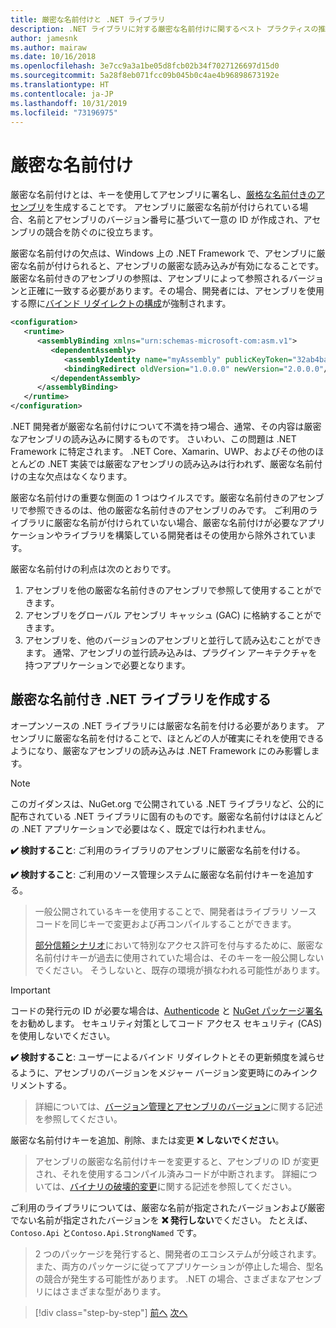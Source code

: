 ```yaml
---
title: 厳密な名前付けと .NET ライブラリ
description: .NET ライブラリに対する厳密な名前付けに関するベスト プラクティスの推奨事項。
author: jamesnk
ms.author: mairaw
ms.date: 10/16/2018
ms.openlocfilehash: 3e7cc9a3a1be05d8fcb02b34f7027126697d15d0
ms.sourcegitcommit: 5a28f8eb071fcc09b045b0c4ae4b96898673192e
ms.translationtype: HT
ms.contentlocale: ja-JP
ms.lasthandoff: 10/31/2019
ms.locfileid: "73196975"
---
```

# <a name="strong-naming"></a>厳密な名前付け

厳密な名前付けとは、キーを使用してアセンブリに署名し、[厳格な名前付きのアセンブリ](../assembly/strong-named.md)を生成することです。 アセンブリに厳密な名前が付けられている場合、名前とアセンブリのバージョン番号に基づいて一意の ID が作成され、アセンブリの競合を防ぐのに役立ちます。

厳密な名前付けの欠点は、Windows 上の .NET Framework で、アセンブリに厳密な名前が付けられると、アセンブリの厳密な読み込みが有効になることです。 厳密な名前付きのアセンブリの参照は、アセンブリによって参照されるバージョンと正確に一致する必要があります。その場合、開発者には、アセンブリを使用する際に[バインド リダイレクトの構成](../../framework/configure-apps/redirect-assembly-versions.md)が強制されます。

```xml
<configuration>
   <runtime>
      <assemblyBinding xmlns="urn:schemas-microsoft-com:asm.v1">
         <dependentAssembly>
            <assemblyIdentity name="myAssembly" publicKeyToken="32ab4ba45e0a69a1" culture="neutral" />
            <bindingRedirect oldVersion="1.0.0.0" newVersion="2.0.0.0"/>
         </dependentAssembly>
      </assemblyBinding>
   </runtime>
</configuration>
```

.NET 開発者が厳密な名前付けについて不満を持つ場合、通常、その内容は厳密なアセンブリの読み込みに関するものです。 さいわい、この問題は .NET Framework に特定されます。 .NET Core、Xamarin、UWP、およびその他のほとんどの .NET 実装では厳密なアセンブリの読み込みは行われず、厳密な名前付けの主な欠点はなくなります。

厳密な名前付けの重要な側面の 1 つはウイルスです。厳密な名前付きのアセンブリで参照できるのは、他の厳密な名前付きのアセンブリのみです。 ご利用のライブラリに厳密な名前が付けられていない場合、厳密な名前付けが必要なアプリケーションやライブラリを構築している開発者はその使用から除外されています。

厳密な名前付けの利点は次のとおりです。

1. アセンブリを他の厳密な名前付きのアセンブリで参照して使用することができます。
2. アセンブリをグローバル アセンブリ キャッシュ (GAC) に格納することができます。
3. アセンブリを、他のバージョンのアセンブリと並行して読み込むことができます。 通常、アセンブリの並行読み込みは、プラグイン アーキテクチャを持つアプリケーションで必要となります。

## <a name="create-strong-named-net-libraries"></a>厳密な名前付き .NET ライブラリを作成する

オープンソースの .NET ライブラリには厳密な名前を付ける必要があります。 アセンブリに厳密な名前を付けることで、ほとんどの人が確実にそれを使用できるようになり、厳密なアセンブリの読み込みは .NET Framework にのみ影響します。

> [!NOTE]
> このガイダンスは、NuGet.org で公開されている .NET ライブラリなど、公的に配布されている .NET ライブラリに固有のものです。厳密な名前付けはほとんどの .NET アプリケーションで必要はなく、既定では行われません。

**✔️ 検討すること**: ご利用のライブラリのアセンブリに厳密な名前を付ける。

**✔️ 検討すること**: ご利用のソース管理システムに厳密な名前付けキーを追加する。

> 一般公開されているキーを使用することで、開発者はライブラリ ソース コードを同じキーで変更および再コンパイルすることができます。
> 
> [部分信頼シナリオ](../../framework/misc/using-libraries-from-partially-trusted-code.md)において特別なアクセス許可を付与するために、厳密な名前付けキーが過去に使用されていた場合は、そのキーを一般公開しないでください。 そうしないと、既存の環境が損なわれる可能性があります。

> [!IMPORTANT]
> コードの発行元の ID が必要な場合は、[Authenticode](/windows-hardware/drivers/install/authenticode) と [NuGet パッケージ署名](/nuget/create-packages/sign-a-package)をお勧めします。 セキュリティ対策としてコード アクセス セキュリティ (CAS) を使用しないでください。

**✔️ 検討すること**: ユーザーによるバインド リダイレクトとその更新頻度を減らせるように、アセンブリのバージョンをメジャー バージョン変更時にのみインクリメントする。

> 詳細については、[バージョン管理とアセンブリのバージョン](./versioning.md#assembly-version)に関する記述を参照してください。

厳密な名前付けキーを追加、削除、または変更 **❌ しないでください**。

> アセンブリの厳密な名前付けキーを変更すると、アセンブリの ID が変更され、それを使用するコンパイル済みコードが中断されます。 詳細については、[バイナリの破壊的変更](./breaking-changes.md#binary-breaking-change)に関する記述を参照してください。

ご利用のライブラリについては、厳密な名前が指定されたバージョンおよび厳密でない名前が指定されたバージョンを **❌ 発行しない**でください。 たとえば、`Contoso.Api` と`Contoso.Api.StrongNamed` です。

> 2 つのパッケージを発行すると、開発者のエコシステムが分岐されます。 また、両方のパッケージに従ってアプリケーションが停止した場合、型名の競合が発生する可能性があります。 .NET の場合、さまざまなアセンブリにはさまざまな型があります。

>[!div class="step-by-step"]
>[前へ](cross-platform-targeting.md)
>[次へ](nuget.md)
